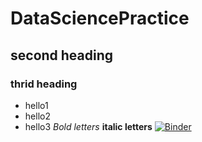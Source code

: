 # DataSciencePractice
## second heading
###  thrid heading
- hello1
- hello2
- hello3
*Bold letters*
**italic letters**
[![Binder](https://mybinder.org/badge_logo.svg)](https://mybinder.org/v2/gh/Srikanthg453/DataSciencePractice.git/master)

